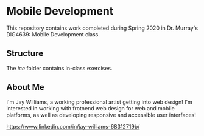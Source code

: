 # Mobile Development
This repository contains work completed during Spring 2020 in Dr. Murray's DIG4639: Mobile Development class.

## Structure
The *ice* folder contains in-class exercises. 

## About Me
I'm Jay Williams, a working professional artist getting into web design! I'm interested in working with frotnend web design for web and mobile platforms, as well as developing responsive and accessible user interfaces!

https://www.linkedin.com/in/jay-williams-68312719b/


